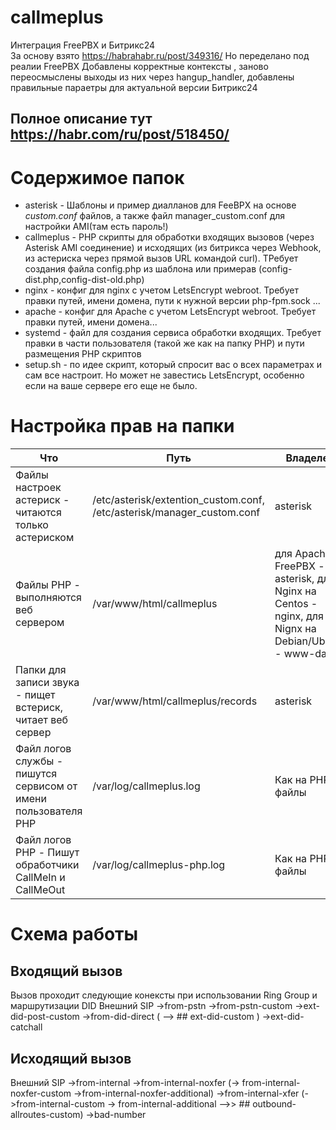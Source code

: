 # callmeplus
Интеграция FreePBX и Битрикс24  
За основу взято  https://habrahabr.ru/post/349316/
Но переделано под реалии FreePBX
Добавлены корректные контексты , заново переосмыслены выходы из них через hangup_handler, добавлены правильные параетры для актуальной версии Битрикс24

## Полное описание тут https://habr.com/ru/post/518450/


# Содержимое папок
- asterisk - Шаблоны и пример диалланов для FeeBPX на основе _custom.conf_ файлов, а также файл manager_custom.conf для настройки AMI(там есть пароль!)
- callmeplus - PHP скрипты для обработки входящих вызовов (через Asterisk AMI соединение) и исходящих (из битрикса через Webhook, из астериска через прямой вызов URL командой curl). ТРебует создания файла config.php из шаблона или примерав (config-dist.php,config-dist-old.php)
- nginx - конфиг для nginx с учетом LetsEncrypt webroot. Требует правки путей, имени домена, пути к нужной версии php-fpm.sock ...
- apache - конфиг для Apache с учетом LetsEncrypt webroot. Требует правки путей, имени домена...
- systemd - файл для создания сервиса обработки входящих. Требует правки в части пользователя (такой же как на папку PHP) и пути размещения PHP скриптов
- setup.sh - по идее скрипт, который спросит вас о всех параметрах и сам все настроит. Но может не завестись LetsEncrypt, особенно если на ваше сервере его еще не было. 

# Настройка прав на папки

|Что | Путь | Владелец | Группа | Права | Команда
| --- | --- | --- | --- | --- | --- |
| Файлы настроек астериск - читаются только астериском| /etc/asterisk/extention_custom.conf, /etc/asterisk/manager_custom.conf  | asterisk | asterisk | 644 | - |
| Файлы PHP - выполняются веб сервером| /var/www/html/callmeplus | для Apache на FreePBX - asterisk, для Nginx на Centos - nginx, для Nignx на Debian/Ubuntu - www-data| аналогично|644|-|
| Папки для записи звука - пищет встериск, читает веб сервер |/var/www/html/callmeplus/records | asterisk | как на PHP папку | 664 | -|
| Файл логов службы - пишутся сервисом от имени пользователя PHP| /var/log/callmeplus.log | Как на PHP файлы | Как на PHP файлы | 644 | - |
| Файл логов PHP - Пишут обработчики CallMeIn и CallMeOut | /var/log/callmeplus-php.log | Как на PHP файлы | Аналогично | 644 | - |

# Схема работы
## Входящий вызов

Вызов проходит следующие конексты при использовании Ring Group и маршрутизации DID
Внешний SIP ->from-pstn ->from-pstn-custom 
			->ext-did-post-custom
			->from-did-direct ( --> ## ext-did-custom )
			->ext-did-catchall 

## Исходящий вызов
Внешний SIP ->from-internal ->from-internal-noxfer (-> from-internal-noxfer-custom
							->from-internal-noxfer-additional)
			->from-internal-xfer (->from-internal-custom 
						-> from-internal-additional
								-->> ## outbound-allroutes-custom)
			->bad-number
			




